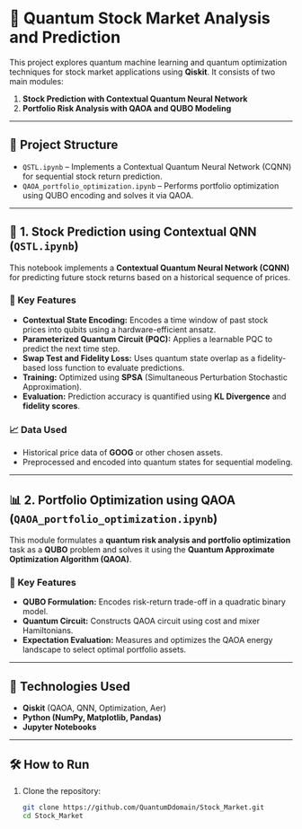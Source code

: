 # 🧠 Quantum Stock Market Analysis and Prediction

This project explores quantum machine learning and quantum optimization techniques for stock market applications using **Qiskit**. It consists of two main modules:

1. **Stock Prediction with Contextual Quantum Neural Network**  
2. **Portfolio Risk Analysis with QAOA and QUBO Modeling**

---

## 📁 Project Structure

- `QSTL.ipynb` – Implements a Contextual Quantum Neural Network (CQNN) for sequential stock return prediction.
- `QAOA_portfolio_optimization.ipynb` – Performs portfolio optimization using QUBO encoding and solves it via QAOA.

---

## 🧠 1. Stock Prediction using Contextual QNN (`QSTL.ipynb`)

This notebook implements a **Contextual Quantum Neural Network (CQNN)** for predicting future stock returns based on a historical sequence of prices.

### 🔬 Key Features

- **Contextual State Encoding:** Encodes a time window of past stock prices into qubits using a hardware-efficient ansatz.
- **Parameterized Quantum Circuit (PQC):** Applies a learnable PQC to predict the next time step.
- **Swap Test and Fidelity Loss:** Uses quantum state overlap as a fidelity-based loss function to evaluate predictions.
- **Training:** Optimized using **SPSA** (Simultaneous Perturbation Stochastic Approximation).
- **Evaluation:** Prediction accuracy is quantified using **KL Divergence** and **fidelity scores**.

### 📈 Data Used

- Historical price data of **GOOG** or other chosen assets.
- Preprocessed and encoded into quantum states for sequential modeling.

---

## 📊 2. Portfolio Optimization using QAOA (`QAOA_portfolio_optimization.ipynb`)

This module formulates a **quantum risk analysis and portfolio optimization** task as a **QUBO** problem and solves it using the **Quantum Approximate Optimization Algorithm (QAOA)**.

### 🧩 Key Features

- **QUBO Formulation:** Encodes risk-return trade-off in a quadratic binary model.
- **Quantum Circuit:** Constructs QAOA circuit using cost and mixer Hamiltonians.
- **Expectation Evaluation:** Measures and optimizes the QAOA energy landscape to select optimal portfolio assets.

---

## 🚀 Technologies Used

- **Qiskit** (QAOA, QNN, Optimization, Aer)
- **Python (NumPy, Matplotlib, Pandas)**
- **Jupyter Notebooks**

---

## 🛠 How to Run

1. Clone the repository:
   ```bash
   git clone https://github.com/QuantumDdomain/Stock_Market.git
   cd Stock_Market
